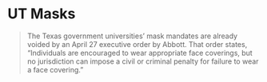 # UT Masks
> The Texas government universities’ mask mandates are already voided by an April 27 executive order by Abbott. That order states, “Individuals are encouraged to wear appropriate face coverings, but no jurisdiction can impose a civil or criminal penalty for failure to wear a face covering.”